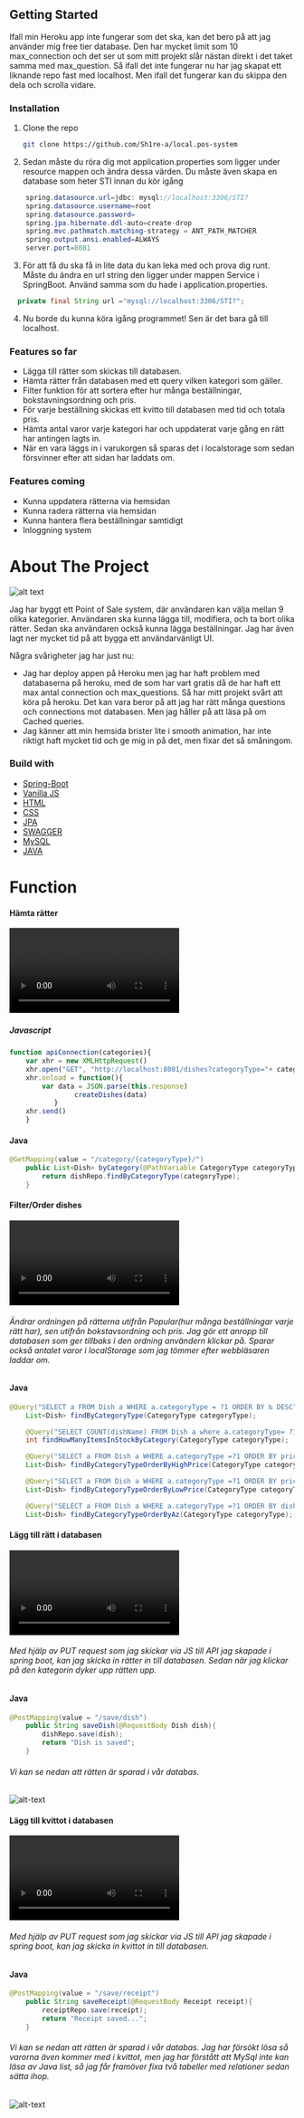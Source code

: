 <!-- GETTING STARTED -->
## Getting Started

Ifall min Heroku app inte fungerar som det ska, kan det bero på att jag använder mig free tier database. Den har mycket limit som 10 max_connection och det ser ut som mitt projekt slår nästan direkt i det taket samma med max_question. Så ifall det inte fungerar nu har jag skapat ett liknande repo fast med localhost. Men ifall det fungerar kan du skippa den dela och scrolla vidare.


### Installation

1. Clone the repo
   ```sh
   git clone https://github.com/Sh1re-a/local.pos-system
   ```
2. Sedan måste du röra dig mot application.properties som ligger under resource mappen och ändra dessa värden. Du måste även skapa en database som heter STI innan du kör igång
```java
    spring.datasource.url=jdbc: mysql://localhost:3306/STI?
	spring.datasource.username=root
	spring.datasource.password=
	spring.jpa.hibernate.ddl-auto=create-drop
	spring.mvc.pathmatch.matching-strategy = ANT_PATH_MATCHER
	spring.output.ansi.enabled=ALWAYS
	server.port=8081
   ```
   3. För att få du ska få in lite data du kan leka med och prova dig runt. Måste du ändra en url string den ligger under mappen Service i SpringBoot. Använd samma som du hade i application.properties.
    
```java
  private final String url ="mysql://localhost:3306/STI?"; 
  ```



   4. Nu borde du kunna köra igång programmet! Sen är det bara gå till localhost.
    


### Features so far

- Lägga till rätter som skickas till databasen.
- Hämta rätter från databasen med ett query vilken kategori som gäller.
- Filter funktion för att sortera efter hur många beställningar, bokstavningsordning och pris.
- För varje beställning skickas ett kvitto till databasen med tid och totala pris.
- Hämta antal varor varje kategori har och uppdaterat varje gång en rätt har antingen lagts in.
- När en vara läggs in i varukorgen så sparas det i localstorage som sedan försvinner efter att sidan har laddats om.

### Features coming
- Kunna uppdatera rätterna via hemsidan
- Kunna radera rätterna via hemsidan
- Kunna hantera flera beställningar samtidigt
- Inloggning system




# About The Project
![alt text](https://github.com/Sh1re-a/pos.system/blob/master/image/bild1.png?raw=true)

Jag har byggt ett Point of Sale system, där användaren kan välja mellan 9 olika kategorier. Användaren ska kunna lägga till, modifiera, och ta bort olika rätter. Sedan ska användaren också kunna lägga beställningar. Jag har även lagt ner mycket tid på att bygga ett användarvänligt UI. 

Några svårigheter jag har just nu:
* Jag har deploy appen på Heroku men jag har haft problem med databaserna på heroku, med de som har vart gratis då de har haft ett max antal connection och max_questions. Så har mitt projekt svårt att köra på heroku. Det kan vara beror på att jag har rätt många questions och connections mot databasen. Men jag håller på att läsa på om Cached queries.
* Jag känner att min hemsida brister lite i smooth animation, har inte riktigt haft mycket tid  och ge mig in på det, men fixar det så småningom.

### Build with



* [Spring-Boot](https://spring.io)
* [Vanilla JS](https://www.javascript.com)
* [HTML](https:///)
* [CSS](https:///)
* [JPA](https://jakarta.ee/specifications/persistence/3.0/)
* [SWAGGER](https://swagger.io)
* [MySQL](https://mysql.com)
* [JAVA](https://java.com)









# Function

#### Hämta rätter
![alt text](https://github.com/Sh1re-a/pos.system/blob/master/image/gif1.mov?raw=true)




##### Javascript　

```javascript
function apiConnection(categories){
    var xhr = new XMLHttpRequest()
    xhr.open("GET", "http://localhost:8081/dishes?categoryType="+ categories)
    xhr.onload = function(){
        var data = JSON.parse(this.response)
                createDishes(data)
           }
	xhr.send()
	}
```

#### Java

```Java
@GetMapping(value = "/category/{categoryType}/")
    public List<Dish> byCategory(@PathVariable CategoryType categoryType){
        return dishRepo.findByCategoryType(categoryType);
    }
```

#### Filter/Order dishes
![alt text](https://github.com/Sh1re-a/pos.system/blob/master/image/gif2.mov?raw=true)
###### Ändrar ordningen på rätterna utifrån Popular(hur många beställningar varje rätt har), sen utifrån bokstavsordning och pris. Jag gör ett anropp till databasen som ger tillbaks i den ordning användern klickar på. Sparar också antalet varor i localStorage som jag tömmer efter webbläsaren laddar om.

#### Java

```Java
@Query("SELECT a FROM Dish a WHERE a.categoryType = ?1 ORDER BY ‰ DESC")
    List<Dish> findByCategoryType(CategoryType categoryType);

    @Query("SELECT COUNT(dishName) FROM Dish a where a.categoryType= ?1")
    int findHowManyItemsInStockByCategory(CategoryType categoryType);

    @Query("SELECT a FROM Dish a WHERE a.categoryType =?1 ORDER BY price DESC")
    List<Dish> findByCategoryTypeOrderByHighPrice(CategoryType categoryType);

    @Query("SELECT a FROM Dish a WHERE a.categoryType =?1 ORDER BY price ASC")
    List<Dish> findByCategoryTypeOrderByLowPrice(CategoryType categoryType);

    @Query("SELECT a FROM Dish a WHERE a.categoryType =?1 ORDER BY dishName ASC")
    List<Dish> findByCategoryTypeOrderByAz(CategoryType categoryType);
```

#### Lägg till rätt i databasen
![alt text](https://github.com/Sh1re-a/pos.system/blob/master/image/ezgif.com-video-to-gif-6.mov?raw=true)
###### Med hjälp av PUT request som jag skickar via JS till API jag skapade i spring boot, kan jag skicka in rätter in till databasen. Sedan när jag klickar på den kategorin dyker upp rätten upp.

#### Java

```Java
@PostMapping(value = "/save/dish")
    public String saveDish(@RequestBody Dish dish){
        dishRepo.save(dish);
        return "Dish is saved";
    }
```
###### Vi kan se nedan att rätten är sparad i vår databas.
![alt-text](https://github.com/Sh1re-a/pos.system/blob/master/image/Skärmavbild%202022-03-07%20kl.%2015.11.35.png?raw=true)


#### Lägg till kvittot i databasen
![alt text](https://github.com/Sh1re-a/pos.system/blob/master/image/gif4.mov?raw=true)
###### Med hjälp av PUT request som jag skickar via JS till API jag skapade i spring boot, kan jag skicka in kvittot in till databasen.

#### Java

```Java
@PostMapping(value = "/save/receipt")
    public String saveReceipt(@RequestBody Receipt receipt){
        receiptRepo.save(receipt);
        return "Receipt saved...";
    }
```
###### Vi kan se nedan att rätten är sparad i vår databas. Jag har försökt lösa så varorna även kommer med i kvittot, men jag har förstått att MySql inte kan läsa av Java list, så jag får framöver fixa två tabeller med relationer sedan sätta ihop.
![alt-text](https://github.com/Sh1re-a/pos.system/blob/master/image/Skärmavbild%202022-03-07%20kl.%2015.21.57.png?raw=true)


